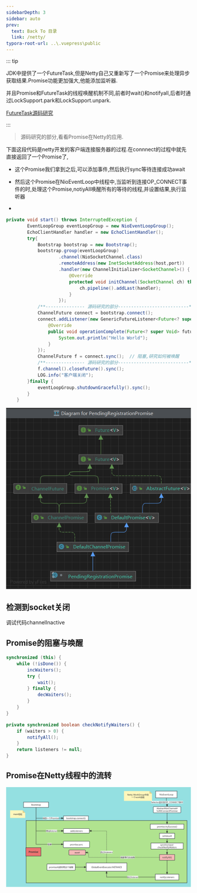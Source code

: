 ```yaml
---
sidebarDepth: 3
sidebar: auto
prev:
  text: Back To 目录
  link: /netty/
typora-root-url: ..\.vuepress\public
---
```






::: tip

JDK中提供了一个FutureTask,但是Netty自己又重新写了一个Promise来处理异步获取结果.Promise功能更加强大,他能添加监听器.

并且Promise和FutureTask的线程唤醒机制不同,前者时wait()和notifyall,后者时通过LockSupport.park和LockSupport.unpark.

[FutureTask源码研究](https://q10viking.github.io/concurrency/57%20Future.html)

:::

> 源码研究的部分,看看Promise在Netty的应用.



下面这段代码是netty开发的客户端连接服务器的过程.在connnect的过程中就先直接返回了一个Promise了,

- 这个Promise我们拿到之后,可以添加事件,然后执行sync等待连接成功await

- 然后这个Promise在NioEventLoop中线程中,当监听到连接OP_CONNECT事件的时,处理这个Promise,notiyAll唤醒所有的等待的线程,并设置结果,执行监听器
- 



```java
private void start() throws InterruptedException {
        EventLoopGroup eventLoopGroup = new NioEventLoopGroup();
        EchoClientHandler handler = new EchoClientHandler();
        try{
            Bootstrap bootstrap = new Bootstrap();
            bootstrap.group(eventLoopGroup)
                    .channel(NioSocketChannel.class)
                    .remoteAddress(new InetSocketAddress(host,port))
                    .handler(new ChannelInitializer<SocketChannel>() {
                        @Override
                        protected void initChannel(SocketChannel ch) throws Exception {
                            ch.pipeline().addLast(handler);
                        }
                    });
            /**--------------- 源码研究的部分---------------------------*/
            ChannelFuture connect = bootstrap.connect();
            connect.addListener(new GenericFutureListener<Future<? super Void>>() {
                @Override
                public void operationComplete(Future<? super Void> future) throws Exception {
                    System.out.println("Hello World");
                }
            });
            ChannelFuture f = connect.sync();  // 阻塞,研究如何被唤醒
            /**--------------- 源码研究的部分---------------------------*/
            f.channel().closeFuture().sync();
            LOG.info("客户端关闭");
        }finally {
            eventLoopGroup.shutdownGracefully().sync();
        }
    }
```



![image-20230412124136650](/images/netty/image-20230412124136650.png)



## 检测到socket关闭

调试代码channelInactive





## Promise的阻塞与唤醒

```java
synchronized (this) {
    while (!isDone()) {
        incWaiters();
        try {
            wait();
        } finally {
            decWaiters();
        }
    }
}
```

```java
private synchronized boolean checkNotifyWaiters() {
    if (waiters > 0) {
        notifyAll();
    }
    return listeners != null;
}
```



## Promise在Netty线程中的流转

![Promise](/images/concurrency/Promise.png)



